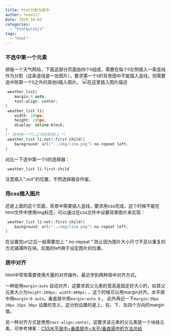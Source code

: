 ```yaml
---
title: html分割与居中
author: team317
Date: 2020-10-02
categories:  
  - "html&css&js"
tags:  
  - "html"
---
```



### 不选中第一个元素
排版一个天气网站，下面这部分页面由四个li组成，需要在每个li左侧插入一条竖线作为分割（这条竖线是一张图片），要求第一个li的背景图中不能插入竖线，则需要选中除第一个li之外的其他li插入图片。
![在这里插入图片描述](https://img-blog.csdnimg.cn/20201002094047860.png?x-oss-process=image/watermark,type_ZmFuZ3poZW5naGVpdGk,shadow_10,text_aHR0cHM6Ly9ibG9nLmNzZG4ubmV0L0dvZE5vdEFNZW4=,size_16,color_FFFFFF,t_70#pic_center)

```c
.weather_list{
    margin:0 auto;
    text-align: center;
}
.weather_list li{
    width: 240px;
    height: 240px;
    display: inline-block;
}
/* 选中除一个li之外的其他li */
.weather_list li:not(:first-child){  
    background: url("../img/line.png") no-repeat left;
}
```
对比一下选中第一个li的选择器：
```c
.weather_list li:first-child
```
注意插入":not"的位置，不然选择器会作废。

### 用css插入图片
还是上面的这个页面，背景中需要插入竖线，要求用css完成，这个时候不能在html文件中使用img标签，可以通过在css文件中设置背景图片来实现：
```c
.weather_list li:not(:first-child){  
    background: url("../img/line.png") no-repeat left;
}
```
在设置完url之后一般需要加上 " no-repeat " 防止因为图片大小尺寸不足以重复的方式铺满所在块。后面的left用于设定图片的位置。

### 居中对齐
html中常常需要使用大量的对齐操作，最近学到两种居中对齐方式。

一种是用`margin:auto` 自动对齐，这要求其父元素的宽高是固定好大小的，如其父元素大小为`height:300px; width:400px;` ，这个时候可以用margin对齐。水平居中用`margin:0 auto`，垂直居中用`margin:auto 0` 。
此外再记一下`margin:30px 20px 25px 30px` 设置的含义，这分别设置的是上、右、下、左四个方向的margin值。

另一种对齐方式是使用`text-align:center`，这要求该元素的父元素是一个块级元素，可参考博客：[CSS水平居中+垂直居中+水平/垂直居中的方法总结](https://blog.csdn.net/weixin_37580235/article/details/82317240#%E6%B0%B4%E5%B9%B3%E5%B1%85%E4%B8%AD%C2%A0)